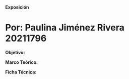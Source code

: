 #### Exposición
# Por: Paulina Jiménez Rivera 20211796


**Objetivo:**

**Marco Teórico:**

**Ficha Técnica:**
